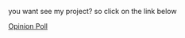 you want see my project? so click on the link below

<a href='https://maktab-opinion-poll-git-master.masturdating1991.vercel.app/'>Opinion Poll</a>
